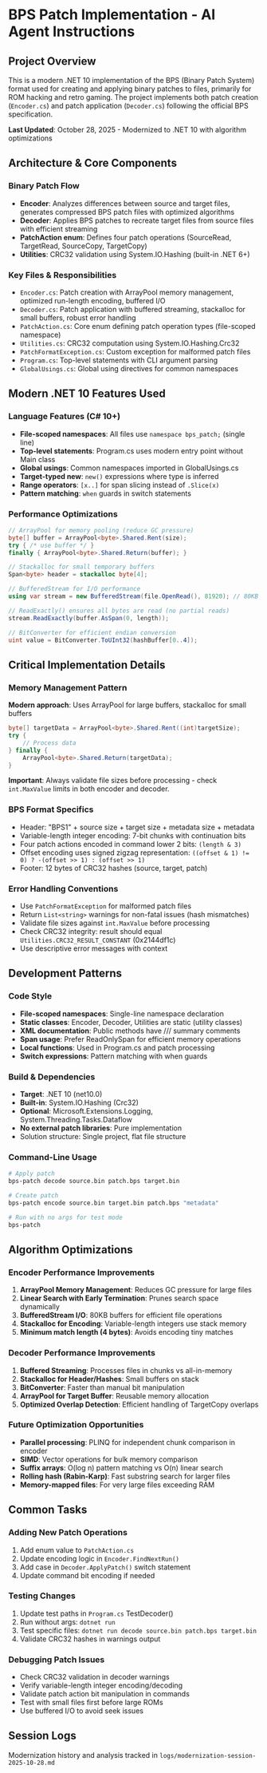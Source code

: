 # BPS Patch Implementation - AI Agent Instructions

## Project Overview
This is a modern .NET 10 implementation of the BPS (Binary Patch System) format used for creating and applying binary patches to files, primarily for ROM hacking and retro gaming. The project implements both patch creation (`Encoder.cs`) and patch application (`Decoder.cs`) following the official BPS specification.

**Last Updated**: October 28, 2025 - Modernized to .NET 10 with algorithm optimizations

## Architecture & Core Components

### Binary Patch Flow
- **Encoder**: Analyzes differences between source and target files, generates compressed BPS patch files with optimized algorithms
- **Decoder**: Applies BPS patches to recreate target files from source files with efficient streaming
- **PatchAction enum**: Defines four patch operations (SourceRead, TargetRead, SourceCopy, TargetCopy)
- **Utilities**: CRC32 validation using System.IO.Hashing (built-in .NET 6+)

### Key Files & Responsibilities
- `Encoder.cs`: Patch creation with ArrayPool memory management, optimized run-length encoding, buffered I/O
- `Decoder.cs`: Patch application with buffered streaming, stackalloc for small buffers, robust error handling
- `PatchAction.cs`: Core enum defining patch operation types (file-scoped namespace)
- `Utilities.cs`: CRC32 computation using System.IO.Hashing.Crc32
- `PatchFormatException.cs`: Custom exception for malformed patch files
- `Program.cs`: Top-level statements with CLI argument parsing
- `GlobalUsings.cs`: Global using directives for common namespaces

## Modern .NET 10 Features Used

### Language Features (C# 10+)
- **File-scoped namespaces**: All files use `namespace bps_patch;` (single line)
- **Top-level statements**: Program.cs uses modern entry point without Main class
- **Global usings**: Common namespaces imported in GlobalUsings.cs
- **Target-typed new**: `new()` expressions where type is inferred
- **Range operators**: `[x..]` for span slicing instead of `.Slice(x)`
- **Pattern matching**: `when` guards in switch statements

### Performance Optimizations
```csharp
// ArrayPool for memory pooling (reduce GC pressure)
byte[] buffer = ArrayPool<byte>.Shared.Rent(size);
try { /* use buffer */ }
finally { ArrayPool<byte>.Shared.Return(buffer); }

// Stackalloc for small temporary buffers
Span<byte> header = stackalloc byte[4];

// BufferedStream for I/O performance
using var stream = new BufferedStream(file.OpenRead(), 81920); // 80KB buffer

// ReadExactly() ensures all bytes are read (no partial reads)
stream.ReadExactly(buffer.AsSpan(0, length));

// BitConverter for efficient endian conversion
uint value = BitConverter.ToUInt32(hashBuffer[0..4]);
```

## Critical Implementation Details

### Memory Management Pattern
**Modern approach**: Uses ArrayPool for large buffers, stackalloc for small buffers
```csharp
byte[] targetData = ArrayPool<byte>.Shared.Rent((int)targetSize);
try {
    // Process data
} finally {
    ArrayPool<byte>.Shared.Return(targetData);
}
```

**Important**: Always validate file sizes before processing - check `int.MaxValue` limits in both encoder and decoder.

### BPS Format Specifics
- Header: "BPS1" + source size + target size + metadata size + metadata
- Variable-length integer encoding: 7-bit chunks with continuation bits
- Four patch actions encoded in command lower 2 bits: `(length & 3)`
- Offset encoding uses signed zigzag representation: `((offset & 1) != 0) ? -(offset >> 1) : (offset >> 1)`
- Footer: 12 bytes of CRC32 hashes (source, target, patch)

### Error Handling Conventions
- Use `PatchFormatException` for malformed patch files
- Return `List<string>` warnings for non-fatal issues (hash mismatches)
- Validate file sizes against `int.MaxValue` before processing
- Check CRC32 integrity: result should equal `Utilities.CRC32_RESULT_CONSTANT` (0x2144df1c)
- Use descriptive error messages with context

## Development Patterns

### Code Style
- **File-scoped namespaces**: Single-line namespace declaration
- **Static classes**: Encoder, Decoder, Utilities are static (utility classes)
- **XML documentation**: Public methods have /// summary comments
- **Span<T> usage**: Prefer ReadOnlySpan<byte> for efficient memory operations
- **Local functions**: Used in Program.cs and patch processing
- **Switch expressions**: Pattern matching with when guards

### Build & Dependencies
- **Target**: .NET 10 (net10.0)
- **Built-in**: System.IO.Hashing (Crc32)
- **Optional**: Microsoft.Extensions.Logging, System.Threading.Tasks.Dataflow
- **No external patch libraries**: Pure implementation
- Solution structure: Single project, flat file structure

### Command-Line Usage
```bash
# Apply patch
bps-patch decode source.bin patch.bps target.bin

# Create patch
bps-patch encode source.bin target.bin patch.bps "metadata"

# Run with no args for test mode
bps-patch
```

## Algorithm Optimizations

### Encoder Performance Improvements
1. **ArrayPool Memory Management**: Reduces GC pressure for large files
2. **Linear Search with Early Termination**: Prunes search space dynamically
3. **BufferedStream I/O**: 80KB buffers for efficient file operations
4. **Stackalloc for Encoding**: Variable-length integers use stack memory
5. **Minimum match length (4 bytes)**: Avoids encoding tiny matches

### Decoder Performance Improvements
1. **Buffered Streaming**: Processes files in chunks vs all-in-memory
2. **Stackalloc for Header/Hashes**: Small buffers on stack
3. **BitConverter**: Faster than manual bit manipulation
4. **ArrayPool for Target Buffer**: Reusable memory allocation
5. **Optimized Overlap Detection**: Efficient handling of TargetCopy overlaps

### Future Optimization Opportunities
- **Parallel processing**: PLINQ for independent chunk comparison in encoder
- **SIMD**: Vector<byte> operations for bulk memory comparison
- **Suffix arrays**: O(log n) pattern matching vs O(n) linear search
- **Rolling hash (Rabin-Karp)**: Fast substring search for larger files
- **Memory-mapped files**: For very large files exceeding RAM

## Common Tasks

### Adding New Patch Operations
1. Add enum value to `PatchAction.cs`
2. Update encoding logic in `Encoder.FindNextRun()`
3. Add case in `Decoder.ApplyPatch()` switch statement
4. Update command bit encoding if needed

### Testing Changes
1. Update test paths in `Program.cs` TestDecoder()
2. Run without args: `dotnet run`
3. Test specific files: `dotnet run decode source.bin patch.bps target.bin`
4. Validate CRC32 hashes in warnings output

### Debugging Patch Issues
- Check CRC32 validation in decoder warnings
- Verify variable-length integer encoding/decoding
- Validate patch action bit manipulation in commands
- Test with small files first before large ROMs
- Use buffered I/O to avoid seek issues

## Session Logs
Modernization history and analysis tracked in `logs/modernization-session-2025-10-28.md`
